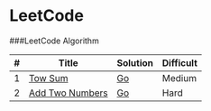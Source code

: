LeetCode
========

###LeetCode Algorithm

| # | Title | Solution | Difficult |  
|---|-------|----------|-----------|
| 1 |[Tow Sum](https://oj.leetcode.com/problems/two-sum/)| [Go]() |Medium|
| 2 |[Add Two Numbers](https://oj.leetcode.com/problems/add-two-numbers/)| [Go]()|Hard|
